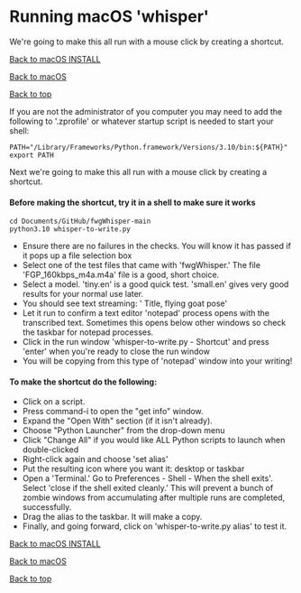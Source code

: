 # Running macOS 'whisper'
We're going to make this all run with a mouse click by creating a shortcut.

[Back to macOS INSTALL](INSTALL_macos.md)

[Back to macOS](FAQ_macos.md)

[Back to top](../README.md)

If you are not the administrator of you computer you may need to add the following to '.zprofile' or whatever startup script is needed to start your shell:

```
PATH="/Library/Frameworks/Python.framework/Versions/3.10/bin:${PATH}"
export PATH
```

Next we're going to make this all run with a mouse click by creating a shortcut.

#### Before making the shortcut, try it in a shell to make sure it works

```commandline
cd Documents/GitHub/fwgWhisper-main
python3.10 whisper-to-write.py
``` 
   - Ensure there are no failures in the checks.  You will know it has passed if it pops up a file selection box
   - Select one of the test files that came with 'fwgWhisper.'  The file 'FGP_160kbps_m4a.m4a' file is a good, short choice.
   - Select a model.  'tiny.en' is a good quick test.  'small.en' gives very good results for your normal use later.
   - You should see text streaming:   '<time stamp> Title, flying goat pose'
   - Let it run to confirm a text editor 'notepad' process opens with the transcribed text.   Sometimes this opens below other windows so check the taskbar for notepad processes.
   - Click in the run window 'whisper-to-write.py - Shortcut' and press 'enter' when you're ready to close the run window
   - You will be copying from this type of 'notepad' window into your writing!


#### To make the shortcut do the following:
   - Click on a script.
   - Press command-i to open the "get info" window.
   - Expand the "Open With" section (if it isn't already).
   - Choose "Python Launcher" from the drop-down menu
   - Click "Change All" if you would like ALL Python scripts to launch when double-clicked
   - Right-click again and choose 'set alias'
   - Put the resulting icon where you want it:  desktop or taskbar
   - Open a 'Terminal.'   Go to Preferences - Shell - When the shell exits'.  Select 'close if the shell exited cleanly.'  This will prevent a bunch of zombie windows from accumulating after multiple runs are completed, successfully.
   - Drag the alias to the taskbar.  It will make a copy.
   - Finally, and going forward, click on 'whisper-to-write.py alias' to test it.


[Back to macOS INSTALL](INSTALL_macos.md)

[Back to macOS](FAQ_macos.md)

[Back to top](../README.md)

